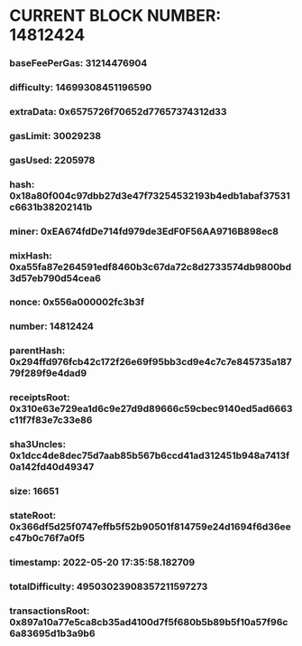 # CURRENT BLOCK NUMBER: 14812424

### baseFeePerGas: 31214476904
### difficulty: 14699308451196590
### extraData: 0x6575726f70652d77657374312d33
### gasLimit: 30029238
### gasUsed: 2205978
### hash: 0x18a80f004c97dbb27d3e47f73254532193b4edb1abaf37531c6631b38202141b
### miner: 0xEA674fdDe714fd979de3EdF0F56AA9716B898ec8
### mixHash: 0xa55fa87e264591edf8460b3c67da72c8d2733574db9800bd3d57eb790d54cea6
### nonce: 0x556a000002fc3b3f
### number: 14812424
### parentHash: 0x294ffd976fcb42c172f26e69f95bb3cd9e4c7c7e845735a18779f289f9e4dad9
### receiptsRoot: 0x310e63e729ea1d6c9e27d9d89666c59cbec9140ed5ad6663c11f7f83e7c33e86
### sha3Uncles: 0x1dcc4de8dec75d7aab85b567b6ccd41ad312451b948a7413f0a142fd40d49347
### size: 16651
### stateRoot: 0x366df5d25f0747effb5f52b90501f814759e24d1694f6d36eec47b0c76f7a0f5
### timestamp: 2022-05-20 17:35:58.182709
### totalDifficulty: 49503023908357211597273
### transactionsRoot: 0x897a10a77e5ca8cb35ad4100d7f5f680b5b89b5f10a57f96c6a83695d1b3a9b6
